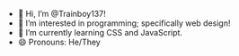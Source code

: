- 👋 Hi, I’m @Trainboy137!
- 👀 I’m interested in programming; specifically web design!
- 🌱 I’m currently learning CSS and JavaScript.
- 😄 Pronouns: He/They

<!---
Trainboy137/Trainboy137 is a ✨ special ✨ repository because its `README.md` (this file) appears on your GitHub profile.
You can click the Preview link to take a look at your changes.
--->

